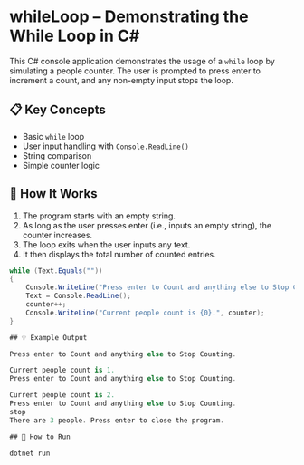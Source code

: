 # whileLoop – Demonstrating the While Loop in C#

This C# console application demonstrates the usage of a `while` loop by simulating a people counter. The user is prompted to press enter to increment a count, and any non-empty input stops the loop.

## 📋 Key Concepts

- Basic `while` loop
- User input handling with `Console.ReadLine()`
- String comparison
- Simple counter logic

## 🔁 How It Works

1. The program starts with an empty string.
2. As long as the user presses enter (i.e., inputs an empty string), the counter increases.
3. The loop exits when the user inputs any text.
4. It then displays the total number of counted entries.

```csharp
while (Text.Equals(""))
{
    Console.WriteLine("Press enter to Count and anything else to Stop Counting.");
    Text = Console.ReadLine();
    counter++;
    Console.WriteLine("Current people count is {0}.", counter);
}

## 💡 Example Output

Press enter to Count and anything else to Stop Counting.

Current people count is 1.
Press enter to Count and anything else to Stop Counting.

Current people count is 2.
Press enter to Count and anything else to Stop Counting.
stop
There are 3 people. Press enter to close the program.

## 🚀 How to Run

dotnet run